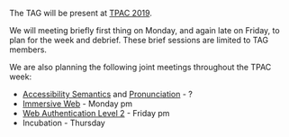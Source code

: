 The TAG will be present at [TPAC 2019](https://www.w3.org/2019/09/TPAC/).

We will meeting briefly first thing on Monday, and again late on Friday, to plan for the week and debrief.  These brief sessions are limited to TAG members.

We are also planning the following joint meetings throughout the TPAC week:
* [Accessibility Semantics](https://github.com/w3ctag/meetings/issues/41) and [Pronunciation](https://github.com/w3ctag/meetings/issues/38) - ?
* [Immersive Web](https://github.com/w3ctag/meetings/issues/40) - Monday pm
* [Web Authentication Level 2](https://github.com/w3ctag/meetings/issues/39) - Friday pm
* Incubation - Thursday
